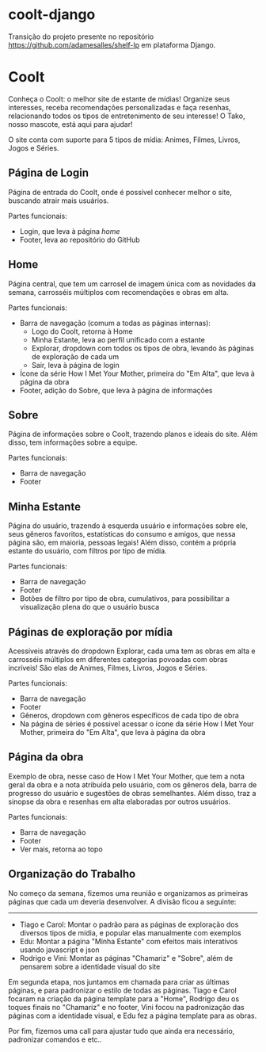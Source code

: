 # coolt-django
Transição do projeto presente no repositório https://github.com/adamesalles/shelf-lp em plataforma Django.

# Coolt

Conheça o Coolt: o melhor site de estante de mídias! Organize seus interesses, receba recomendações personalizadas e faça resenhas, relacionando todos os tipos de entretenimento de seu interesse! O Tako, nosso mascote, está aqui para ajudar!

O site conta com suporte para 5 tipos de mídia: Animes, Filmes, Livros, Jogos e Séries.


## Página de Login
Página de entrada do Coolt, onde é possível conhecer melhor o site, buscando atrair mais usuários. 

Partes funcionais:
* Login, que leva à página _home_
* Footer, leva ao repositório do GitHub

## Home
Página central, que tem um carrosel de imagem única com as novidades da semana, carrosséis múltiplos com recomendações e obras em alta.

Partes funcionais:
* Barra de navegação (comum a todas as páginas internas): 
	* Logo do Coolt, retorna à Home
	* Minha Estante, leva ao perfil unificado com a estante
	* Explorar, dropdown com todos os tipos de obra, levando às páginas de exploração de cada um
	* Sair, leva à página de login
* Ícone da série How I Met Your Mother, primeira do "Em Alta", que leva à página da obra
* Footer, adição do Sobre, que leva à página de informações

## Sobre
Página de informações sobre o Coolt, trazendo planos e ideais do site. Além disso, tem informações sobre a equipe. 

Partes funcionais:
* Barra de navegação
* Footer

## Minha Estante
Página do usuário, trazendo à esquerda usuário e informações sobre ele, seus gêneros favoritos, estatísticas do consumo e amigos, que nessa página são, em maioria, pessoas legais!
Além disso, contém a própria estante do usuário, com filtros por tipo de mídia.

Partes funcionais:
* Barra de navegação
* Footer
* Botões de filtro por tipo de obra, cumulativos, para possibilitar a visualização plena do que o usuário busca

## Páginas de exploração por mídia
Acessíveis através do dropdown Explorar, cada uma tem as obras em alta e carrosséis múltiplos em diferentes categorias povoadas com obras incríveis! São elas de Animes, Filmes, Livros, Jogos e Séries.

Partes funcionais:
* Barra de navegação
* Footer
* Gêneros, dropdown com gêneros específicos de cada tipo de obra
* Na página de séries é possivel acessar o ícone da série How I Met Your Mother, primeira do "Em Alta", que leva à página da obra

## Página da obra
Exemplo de obra, nesse caso de How I Met Your Mother, que tem a nota geral da obra e a nota atribuída pelo usuário, com os gêneros dela, barra de progresso do usuário e sugestões de obras semelhantes. Além disso, traz a sinopse da obra e resenhas em alta elaboradas por outros usuários. 

Partes funcionais:
* Barra de navegação
* Footer
* Ver mais, retorna ao topo


## Organização do Trabalho

No começo da semana, fizemos uma reunião e organizamos as primeiras páginas que cada um deveria desenvolver. A divisão ficou a seguinte:

---

 - Tiago e Carol: Montar o padrão para as páginas de exploração dos diversos tipos de mídia, e popular elas manualmente com exemplos
 - Edu: Montar a página "Minha Estante" com efeitos mais interativos usando javascript e json
 - Rodrigo e Vini: Montar as páginas "Chamariz" e "Sobre", além de pensarem sobre a identidade visual do site

Em segunda etapa, nos juntamos em chamada para criar as últimas páginas, e para padronizar o estilo de todas as páginas. 
 Tiago e Carol focaram na criação da página template para a "Home", Rodrigo deu os toques finais no "Chamariz" e no footer, Vini focou na padronização das páginas com a identidade visual, e Edu fez a página template para as obras.

Por fim, fizemos uma call para ajustar tudo que ainda era necessário, padronizar comandos e etc.. 


